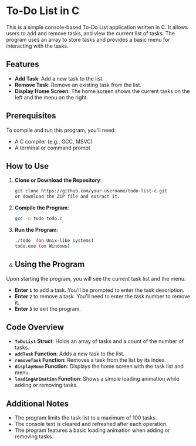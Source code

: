 # To-Do List in C

This is a simple console-based To-Do List application written in C. It allows users to add and remove tasks, and view the current list of tasks. The program uses an array to store tasks and provides a basic menu for interacting with the tasks.

## Features

- **Add Task**: Add a new task to the list.
- **Remove Task**: Remove an existing task from the list.
- **Display Home Screen**: The home screen shows the current tasks on the left and the menu on the right.

## Prerequisites

To compile and run this program, you'll need:

- A C compiler (e.g., GCC, MSVC)
- A terminal or command prompt

## How to Use

1. **Clone or Download the Repository**:
   ```bash
   git clone https://github.com/your-username/todo-list-c.git
   or download the ZIP file and extract it.
2. **Compile the Program**:
   ```bash
   gcc -o todo todo.c
3. **Run the Program**:
   ```bash
   ./todo  (on Unix-like systems)
   todo.exe (on Windows)
5. ## Using the Program

Upon starting the program, you will see the current task list and the menu.

- **Enter `1`** to add a task. You'll be prompted to enter the task description.
- **Enter `2`** to remove a task. You'll need to enter the task number to remove it.
- **Enter `3`** to exit the program.

## Code Overview

- **`ToDoList` Struct**: Holds an array of tasks and a count of the number of tasks.
- **`addTask` Function**: Adds a new task to the list.
- **`removeTask` Function**: Removes a task from the list by its index.
- **`displayHome` Function**: Displays the home screen with the task list and menu.
- **`loadingAnimation` Function**: Shows a simple loading animation while adding or removing tasks.

## Additional Notes

- The program limits the task list to a maximum of 100 tasks.
- The console text is cleared and refreshed after each operation.
- The program features a basic loading animation when adding or removing tasks.
